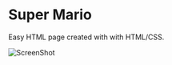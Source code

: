 # Super Mario
Easy HTML page created with with HTML/CSS.

![ScreenShot](https://github.com/Ljnce/Super-Mario-HTML-CSS/master/img/Mario.png?raw=true)
